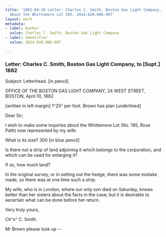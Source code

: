 ```yaml
---
title: '1882-04-10 Letter: Charles C. Smith, Boston Gas Light Company, to [Superintendent],
  about the Whittemore Lot 185, 2014.020.006-007'
layout: work
metadata:
- label: Author
  value: Charles C. Smith, Boston Gas Light Company
- label: Identifier
  value: 2014.020.006-007

---
```

<div class="pages">
<div id="page-1484742">
<h3><a name="page-1484742">Letter: Charles C. Smith, Boston Gas Light Company, to [Supt.] 1882</a></h3>
<div class="page-content">
<p>Subject: Letterhead. [in pencil]</p>
<p>OFFICE OF THE<span class='line-break'> </span>BOSTON GAS LIGHT COMPANY,<span class='line-break'> </span>24 WEST STREET, BOSTON, April 10, 1882</p>
<p>[written in left margin]<span class='line-break'> </span>1^25^<span class='line-break'> </span>per foot.<span class='line-break'> </span>Brown has plan [underlined]</p>
<p>Dear Sir;</p>
<p>I wish to make some inqui<span class='line-break'></span>ries about the Whittemore Lot (No. 185, Rose<span class='line-break'> </span>Path) now represented by my wife.</p>
<p>What is its size? 300 [in blue pencil]</p>
<p>Is there not a strip of land adjoining it<span class='line-break'> </span>which belongs to the corporation, and which<span class='line-break'> </span>can be used for enlarging it?</p>
<p>If so, how much land?</p>
<p>In the original survey, or in setting out<span class='line-break'> </span>the hedge, there was some mistake made, so<span class='line-break'> </span>there was at one time such a strip.</p>
<p>My wife, who is in London, where our only<span class='line-break'> </span>son died on Saturday, knows better than her<span class='line-break'> </span>sisters about the facts in the case; but it is de<span class='line-break'></span>sirable to ascertain what can be done before her<span class='line-break'> </span>return.</p>
<p>Very truly yours,</p>
<p>Ch^s^ C. Smith.</p>
<p>Mr Brown please look up --</p>
</div>
</div>
<br />
</div>

